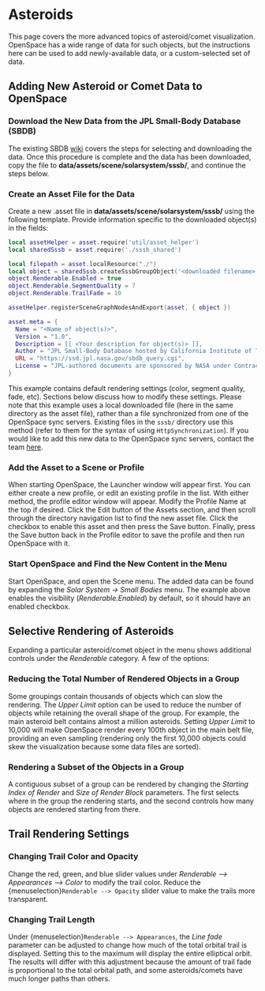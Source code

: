 # Asteroids
This page covers the more advanced topics of asteroid/comet visualization. OpenSpace has a wide range of data for such objects, but the instructions here can be used to add newly-available data, or a custom-selected set of data.


## Adding New Asteroid or Comet Data to OpenSpace
### Download the New Data from the JPL Small-Body Database (SBDB)
The existing SBDB [wiki](sbdb) covers the steps for selecting and downloading the data. Once this procedure is complete and the data has been downloaded, copy the file to **data/assets/scene/solarsystem/sssb/**, and continue the steps below.

### Create an Asset File for the Data
Create a new .asset file in **data/assets/scene/solarsystem/sssb/** using the following template. Provide information specific to the downloaded object(s) in the <bracketed> fields:

```lua
local assetHelper = asset.require('util/asset_helper')
local sharedSssb = asset.require('./sssb_shared')

local filepath = asset.localResource("./")
local object = sharedSssb.createSssbGroupObject('<downloaded filename>.csv', "<Name of object(s)>", filepath, { 1.0, 1.0, 1.0 })
object.Renderable.Enabled = true
object.Renderable.SegmentQuality = 7
object.Renderable.TrailFade = 10

assetHelper.registerSceneGraphNodesAndExport(asset, { object })

asset.meta = {
  Name = "<Name of object(s)>",
  Version = "1.0",
  Description = [[ <Your description for object(s)> ]],
  Author = "JPL Small-Body Database hosted by California Institute of Technology",
  URL = "https://ssd.jpl.nasa.gov/sbdb_query.cgi",
  License = "JPL-authored documents are sponsored by NASA under Contract NAS7-030010. All documents available from this server may be protected under the U.S. and Foreign Copyright Laws."
}
```
This example contains default rendering settings (color, segment quality, fade, etc). Sections below discuss how to modify these settings.
Please note that this example uses a local downloaded file (here in the same directory as the asset file), rather than a file synchronized from one of the OpenSpace sync servers. Existing files in the `sssb/` directory use this method (refer to them for the syntax of using `HttpSynchronization`). If you would like to add this new data to the OpenSpace sync servers, contact the team [here](https://www.openspaceproject.com/support).

### Add the Asset to a Scene or Profile
When starting OpenSpace, the Launcher window will appear first. You can either create a new profile, or edit an existing profile in the list. With either method, the profile editor window will appear. Modify the Profile Name at the top if desired. Click the Edit button of the Assets section, and then scroll through the directory navigation list to find the new asset file. Click the checkbox to enable this asset and then press the Save button. Finally, press the Save button back in the Profile editor to save the profile and then run OpenSpace with it.

### Start OpenSpace and Find the New Content in the Menu
Start OpenSpace, and open the Scene menu. The added data can be found by expanding the *Solar System -> Small Bodies* menu. The example above enables the visibility (*Renderable.Enabled*) by default, so it should have an enabled checkbox.


## Selective Rendering of Asteroids
Expanding a particular asteroid/comet object in the menu shows additional controls under the *Renderable* category. A few of the options:

### Reducing the Total Number of Rendered Objects in a Group
Some groupings contain thousands of objects which can slow the rendering. The *Upper Limit* option can be used to reduce the number of objects while retaining the overall shape of the group. For example, the main asteroid belt contains almost a million asteroids. Setting *Upper Limit* to 10,000 will make OpenSpace render every 100th object in the main belt file, providing an even sampling (rendering only the first 10,000 objects could skew the visualization because some data files are sorted).

### Rendering a Subset of the Objects in a Group
A contiguous subset of a group can be rendered by changing the *Starting Index of Render* and *Size of Render Block* parameters. The first selects where in the group the rendering starts, and the second controls how many objects are rendered starting from there.


## Trail Rendering Settings
### Changing Trail Color and Opacity
Change the red, green, and blue slider values under *Renderable --> Appearances --> Color* to modify the trail color. Reduce the {menuselection}`Renderable --> Opacity` slider value to make the trails more transparent.

### Changing Trail Length
Under {menuselection}`Renderable --> Appearances`, the *Line fade* parameter can be adjusted to change how much of the total orbital trail is displayed. Setting this to the maximum will display the entire elliptical orbit. The results will differ with this adjustment because the amount of trail fade is proportional to the total orbital path, and some asteroids/comets have much longer paths than others.
